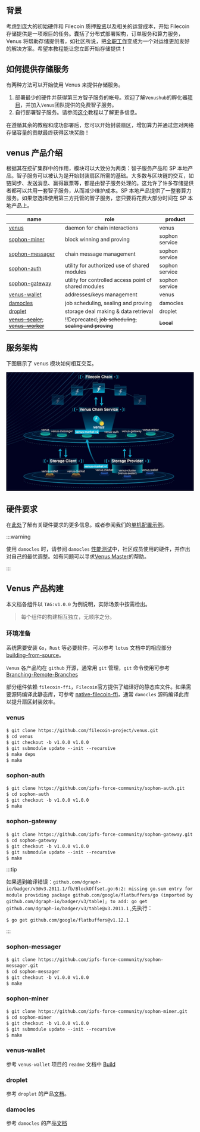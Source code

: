 ## 背景

考虑到庞大的初始硬件和 Filecoin 质押[投资](https://filscan.io/calculator)以及相关的运营成本，开始 Filecoin 存储提供是一项艰巨的任务。囊括了分布式部署架构，订单服务和算力服务，Venus 将帮助存储提供者，如社区所说，把[全职工作](https://filecoinproject.slack.com/archives/CEGN061C5/p1610810730117900?thread_ts=1610809298.116800&cid=CEGN061C5)变成为一个对运维更加友好的解决方案。希望本教程能让您立即开始存储提供！

## 如何提供存储服务

有两种方法可以开始使用 Venus 来提供存储服务。

1. 部署最少的硬件并获得第三方智子服务的帐号。欢迎了解`Venushub`的孵化器[项目](https://venushub.io/zh/incubator/)，并加入`Venus`团队提供的免费智子服务。
2. 自行部署智子服务。请参阅[这个](deploy-a-cs.md)教程以了解更多信息。

在遵循其余的教程和成功部署后，您可以开始封装扇区，增加算力并通过您对网络存储容量的贡献最终获得区块奖励！

## venus 产品介绍

根据其在挖矿集群中的作用，模块可以大致分为两类：智子服务产品和 SP 本地产品。智子服务可以被认为是开始封装扇区所需的基础。大多数与区块链的交互，如链同步、发送消息、赢得赢票等，都是由智子服务处理的。这允许了许多存储提供者都可以共用一套智子服务，从而减少维护成本。SP 本地产品提供了一整套算力服务。如果您选择使用第三方托管的智子服务，您只要将花费大部分时间在 SP 本地产品上。

| name                                                         | role                                                  | product |
| ------ | ----------- | ------------- |
| [venus](https://github.com/filecoin-project/venus)           | daemon for chain interactions                         | venus              |
| [sophon-miner](https://github.com/ipfs-force-community/sophon-miner) | block winning and proving                             | sophon service             |
| [sophon-messager](https://github.com/ipfs-force-community/sophon-messager) | chain message management                              | sophon service             |
| [sophon-auth](https://github.com/ipfs-force-community/sophon-auth) | utility for authorized use of shared modules          | sophon service             |
| [sophon-gateway](https://github.com/ipfs-force-community/sophon-gateway) | utility for controlled access point of shared modules | sophon service             |
| [venus-wallet](https://github.com/filecoin-project/venus-wallet) | addresses/keys management                             | venus |
| [damocles](https://github.com/ipfs-force-community/damocles) | job scheduling, sealing and proving                   | damocles        |
| [droplet](https://github.com/ipfs-force-community/droplet) | storage deal making & data retrieval                                           | droplet        |
| ~~[venus-sealer](https://github.com/filecoin-project/venus-sealer), [venus-worker](https://github.com/filecoin-project/venus-sealer)~~ | ‼️Deprecated; ~~job scheduling, sealing and proving~~                   | ~~Local~~        |

## 服务架构

下图展示了 venus 模块如何相互交互。

![venus-cluster](../../.vuepress/public/venus-arch.png)

## 硬件要求

在[此处](https://github.com/filecoin-project/community-china/discussions/18)了解有关硬件要求的更多信息。或者参阅我们的[单机配置示例](https://venus.filecoin.io/zh/operation/example-single-box.html)。

:::warning

使用 `damocles` 时，请参阅 `damocles` [性能测试](https://mp.weixin.qq.com/s/AxEaV2iZT8-8jOKyMoFRvA)中，社区成员使用的硬件，并作出对自己的最优调整。如有问题可以寻求[Venus Master](https://venushub.io/master/)的帮助。

:::

## Venus 产品构建

本文档各组件以 `TAG:v1.0.0` 为例说明，实际场景中按需检出。

> 每个组件的构建相互独立，无顺序之分。

### 环境准备

系统需要安装 `Go`，`Rust` 等必要软件，可以参考 `lotus` 文档中的相应部分 [building-from-source](https://lotus.filecoin.io/lotus/install/linux/#building-from-source)。

`Venus` 各产品均在 `github` 开源，通常用 `git` 管理，`git` 命令使用可参考 [Branching-Remote-Branches](https://git-scm.com/book/en/v2/Git-Branching-Remote-Branches)

部分组件依赖 `filecoin-ffi`，`Filecoin`官方提供了编译好的静态库文件。如果需要源码编译此静态库，可参考 [native-filecoin-ffi](https://lotus.filecoin.io/lotus/install/linux/#native-filecoin-ffi)，通常 `damocles` 源码编译此库以提升扇区封装效率。

### venus

```shell script
$ git clone https://github.com/filecoin-project/venus.git
$ cd venus
$ git checkout -b v1.0.0 v1.0.0
$ git submodule update --init --recursive
$ make deps
$ make
```

### sophon-auth

```shell script
$ git clone https://github.com/ipfs-force-community/sophon-auth.git
$ cd sophon-auth
$ git checkout -b v1.0.0 v1.0.0
$ make 
```

### sophon-gateway

```shell script
$ git clone https://github.com/ipfs-force-community/sophon-gateway.git
$ cd sophon-gateway
$ git checkout -b v1.0.0 v1.0.0
$ git submodule update --init --recursive
$ make
```

:::tip

如果遇到编译错误：`github.com/dgraph-io/badger/v3@v3.2011.1/fb/BlockOffset.go:6:2: missing go.sum entry for module providing package github.com/google/flatbuffers/go (imported by github.com/dgraph-io/badger/v3/table); to add:
                     go get github.com/dgraph-io/badger/v3/table@v3.2011.1` ,先执行：
 
```shell script
$ go get github.com/google/flatbuffers@v1.12.1
```
:::

### sophon-messager

```shell script
$ git clone https://github.com/ipfs-force-community/sophon-messager.git
$ cd sophon-messager
$ git checkout -b v1.0.0 v1.0.0
$ make 
```

### sophon-miner

```shell script
$ git clone https://github.com/ipfs-force-community/sophon-miner.git
$ cd sophon-miner
$ git checkout -b v1.0.0 v1.0.0
$ git submodule update --init --recursive
$ make
```

### venus-wallet

参考 `venus-wallet` 项目的 `readme` 文档中 [Build](https://github.com/filecoin-project/venus-wallet#readme)

### droplet

参考 `droplet` 的产品[文档](https://droplet.venus-fil.io/zh/operation/#%E6%A6%82%E8%BF%B0)。

### damocles

参考 `damocles` 的产品[文档](https://damocles.venus-fil.io/zh/operation/)
